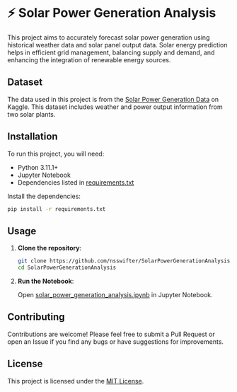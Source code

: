 # ⚡ Solar Power Generation Analysis

This project aims to accurately forecast solar power generation using historical weather data and solar panel output data. Solar energy prediction helps in efficient grid management, balancing supply and demand, and enhancing the integration of renewable energy sources.

## Dataset

The data used in this project is from the [Solar Power Generation Data](https://www.kaggle.com/datasets/anikannal/solar-power-generation-data) on Kaggle. This dataset includes weather and power output information from two solar plants.

## Installation

To run this project, you will need:
- Python 3.11.1+
- Jupyter Notebook
- Dependencies listed in [requirements.txt](requirements.txt)

Install the dependencies:
```bash
pip install -r requirements.txt
```

## Usage

1. **Clone the repository**:
   ```bash
   git clone https://github.com/nsswifter/SolarPowerGenerationAnalysis.git
   cd SolarPowerGenerationAnalysis
   ```

2. **Run the Notebook**:
   
   Open [solar_power_generation_analysis.ipynb](solar_power_generation_analysis.ipynb) in Jupyter Notebook.

## Contributing

Contributions are welcome! Please feel free to submit a Pull Request or open an Issue if you find any bugs or have suggestions for improvements.

## License

This project is licensed under the [MIT License](LICENSE).

